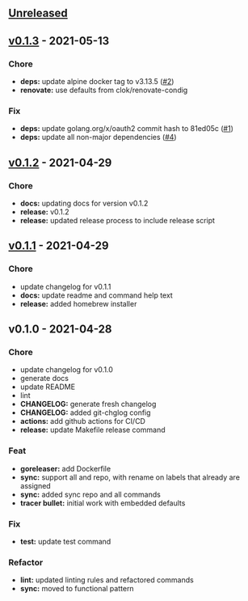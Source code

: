 <a name="unreleased"></a>
## [Unreleased]


<a name="v0.1.3"></a>
## [v0.1.3] - 2021-05-13
### Chore
- **deps:** update alpine docker tag to v3.13.5 ([#2](https://github.com/clok/ghlabels/issues/2))
- **renovate:** use defaults from clok/renovate-condig

### Fix
- **deps:** update golang.org/x/oauth2 commit hash to 81ed05c ([#1](https://github.com/clok/ghlabels/issues/1))
- **deps:** update all non-major dependencies ([#4](https://github.com/clok/ghlabels/issues/4))


<a name="v0.1.2"></a>
## [v0.1.2] - 2021-04-29
### Chore
- **docs:** updating docs for version v0.1.2
- **release:** v0.1.2
- **release:** updated release process to include release script


<a name="v0.1.1"></a>
## [v0.1.1] - 2021-04-29
### Chore
- update changelog for v0.1.1
- **docs:** update readme and command help text
- **release:** added homebrew installer


<a name="v0.1.0"></a>
## v0.1.0 - 2021-04-28
### Chore
- update changelog for v0.1.0
- generate docs
- update README
- lint
- **CHANGELOG:** generate fresh changelog
- **CHANGELOG:** added git-chglog config
- **actions:** add github actions for CI/CD
- **release:** update Makefile release command

### Feat
- **goreleaser:** add Dockerfile
- **sync:** support all and repo, with rename on labels that already are assigned
- **sync:** added sync repo and all commands
- **tracer bullet:** initial work with embedded defaults

### Fix
- **test:** update test command

### Refactor
- **lint:** updated linting rules and refactored commands
- **sync:** moved to functional pattern


[Unreleased]: https://github.com/clok/ghlabels/compare/v0.1.3...HEAD
[v0.1.3]: https://github.com/clok/ghlabels/compare/v0.1.2...v0.1.3
[v0.1.2]: https://github.com/clok/ghlabels/compare/v0.1.1...v0.1.2
[v0.1.1]: https://github.com/clok/ghlabels/compare/v0.1.0...v0.1.1
